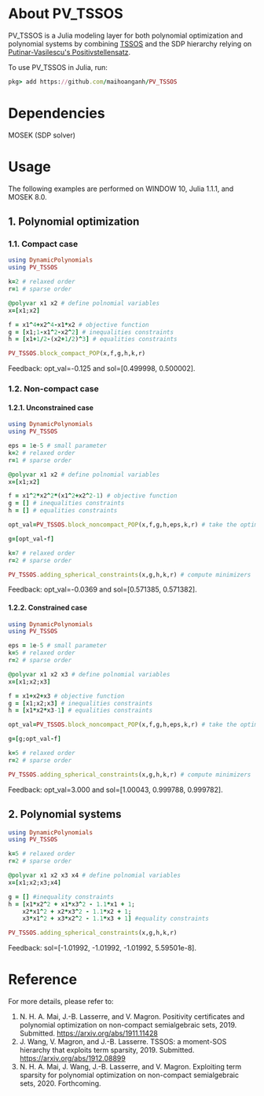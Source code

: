 # About PV_TSSOS
PV_TSSOS is a Julia modeling layer for both polynomial optimization and polynomial systems by combining [TSSOS](https://github.com/wangjie212/TSSOS) and the SDP hierarchy relying on [Putinar-Vasilescu's Positivstellensatz](https://arxiv.org/abs/1911.11428). 

To use PV_TSSOS in Julia, run:
```ruby
pkg> add https://github.com/maihoanganh/PV_TSSOS
```
# Dependencies
MOSEK (SDP solver)

# Usage
The following examples are performed on WINDOW 10, Julia 1.1.1, and MOSEK 8.0.
## 1. Polynomial optimization
### 1.1. Compact case
```ruby
using DynamicPolynomials
using PV_TSSOS

k=2 # relaxed order
r=1 # sparse order

@polyvar x1 x2 # define polnomial variables
x=[x1;x2] 

f = x1^4+x2^4-x1*x2 # objective function
g = [x1;1-x1^2-x2^2] # inequalities constraints
h = [x1+1/2-(x2+1/2)^3] # equalities constraints

PV_TSSOS.block_compact_POP(x,f,g,h,k,r)
```
Feedback: opt_val=-0.125 and sol=[0.499998, 0.500002].

### 1.2. Non-compact case
#### 1.2.1. Unconstrained case
```ruby
using DynamicPolynomials
using PV_TSSOS

eps = 1e-5 # small parameter
k=2 # relaxed order
r=1 # sparse order

@polyvar x1 x2 # define polnomial variables
x=[x1;x2] 

f = x1^2*x2^2*(x1^2+x2^2-1) # objective function
g = [] # inequalities constraints
h = [] # equalities constraints

opt_val=PV_TSSOS.block_noncompact_POP(x,f,g,h,eps,k,r) # take the optimal value

g=[opt_val-f]

k=7 # relaxed order
r=2 # sparse order

PV_TSSOS.adding_spherical_constraints(x,g,h,k,r) # compute minimizers
```
Feedback: opt_val=-0.0369 and sol=[0.571385, 0.571382].

#### 1.2.2.  Constrained case
```ruby
using DynamicPolynomials
using PV_TSSOS

eps = 1e-5 # small parameter
k=5 # relaxed order
r=2 # sparse order

@polyvar x1 x2 x3 # define polnomial variables
x=[x1;x2;x3] 

f = x1+x2+x3 # objective function
g = [x1;x2;x3] # inequalities constraints
h = [x1*x2*x3-1] # equalities constraints

opt_val=PV_TSSOS.block_noncompact_POP(x,f,g,h,eps,k,r) # take the optimal value

g=[g;opt_val-f]

k=5 # relaxed order
r=2 # sparse order

PV_TSSOS.adding_spherical_constraints(x,g,h,k,r) # compute minimizers
```
Feedback: opt_val=3.000 and sol=[1.00043, 0.999788, 0.999782].

## 2. Polynomial systems
```ruby
using DynamicPolynomials
using PV_TSSOS

k=5 # relaxed order
r=2 # sparse order

@polyvar x1 x2 x3 x4 # define polnomial variables
x=[x1;x2;x3;x4] 

g = [] #inequality constraints
h = [x1*x2^2 + x1*x3^2 - 1.1*x1 + 1;
    x2*x1^2 + x2*x3^2 - 1.1*x2 + 1;
    x3*x1^2 + x3*x2^2 - 1.1*x3 + 1] #equality constraints

PV_TSSOS.adding_spherical_constraints(x,g,h,k,r)
```
Feedback: sol=[-1.01992, -1.01992, -1.01992, 5.59501e-8].

# Reference
For more details, please refer to:
1. N. H. A. Mai, J.-B. Lasserre, and V. Magron. Positivity certificates and polynomial optimization on non-compact semialgebraic sets, 2019. Submitted.
https://arxiv.org/abs/1911.11428
2. J. Wang, V. Magron, and J.-B. Lasserre. TSSOS: a moment-SOS hierarchy that exploits term sparsity, 2019. Submitted. 
https://arxiv.org/abs/1912.08899
3. N. H. A. Mai, J. Wang, J.-B. Lasserre, and V. Magron. Exploiting term sparsity for polynomial optimization on non-compact semialgebraic sets, 2020. Forthcoming.
